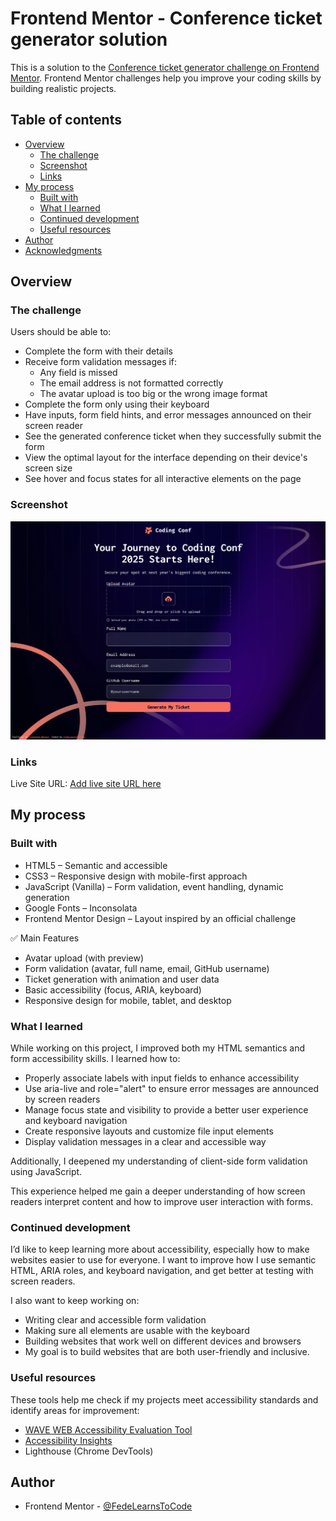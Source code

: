 # Frontend Mentor - Conference ticket generator solution

This is a solution to the [Conference ticket generator challenge on Frontend Mentor](https://www.frontendmentor.io/challenges/conference-ticket-generator-oq5gFIU12w). Frontend Mentor challenges help you improve your coding skills by building realistic projects.

## Table of contents

- [Overview](#overview)
  - [The challenge](#the-challenge)
  - [Screenshot](#screenshot)
  - [Links](#links)
- [My process](#my-process)
  - [Built with](#built-with)
  - [What I learned](#what-i-learned)
  - [Continued development](#continued-development)
  - [Useful resources](#useful-resources)
- [Author](#author)
- [Acknowledgments](#acknowledgments)

## Overview

### The challenge

Users should be able to:

- Complete the form with their details
- Receive form validation messages if:
  - Any field is missed
  - The email address is not formatted correctly
  - The avatar upload is too big or the wrong image format
- Complete the form only using their keyboard
- Have inputs, form field hints, and error messages announced on their screen reader
- See the generated conference ticket when they successfully submit the form
- View the optimal layout for the interface depending on their device's screen size
- See hover and focus states for all interactive elements on the page

### Screenshot

![](./screenshot.jpg)

### Links

Live Site URL: [Add live site URL here](https://your-live-site-url.com)

## My process

### Built with

- HTML5 – Semantic and accessible
- CSS3 – Responsive design with mobile-first approach
- JavaScript (Vanilla) – Form validation, event handling, dynamic generation
- Google Fonts – Inconsolata
- Frontend Mentor Design – Layout inspired by an official challenge

✅ Main Features

- Avatar upload (with preview)
- Form validation (avatar, full name, email, GitHub username)
- Ticket generation with animation and user data
- Basic accessibility (focus, ARIA, keyboard)
- Responsive design for mobile, tablet, and desktop

### What I learned

While working on this project, I improved both my HTML semantics and form accessibility skills. I learned how to:

- Properly associate labels with input fields to enhance accessibility
- Use aria-live and role="alert" to ensure error messages are announced by screen readers
- Manage focus state and visibility to provide a better user experience and keyboard navigation
- Create responsive layouts and customize file input elements
- Display validation messages in a clear and accessible way

Additionally, I deepened my understanding of client-side form validation using JavaScript.

This experience helped me gain a deeper understanding of how screen readers interpret content and how to improve user interaction with forms.

### Continued development

I’d like to keep learning more about accessibility, especially how to make websites easier to use for everyone. I want to improve how I use semantic HTML, ARIA roles, and keyboard navigation, and get better at testing with screen readers.

I also want to keep working on:

- Writing clear and accessible form validation
- Making sure all elements are usable with the keyboard
- Building websites that work well on different devices and browsers
- My goal is to build websites that are both user-friendly and inclusive.

### Useful resources

These tools help me check if my projects meet accessibility standards and identify areas for improvement:

- [WAVE WEB Accessibility Evaluation Tool ](https://wave.webaim.org/)
- [Accessibility Insights](https://accessibilityinsights.io/)
- Lighthouse (Chrome DevTools)

## Author

- Frontend Mentor - [@FedeLearnsToCode](https://www.frontendmentor.io/profile/FedeLearnsToCode)
